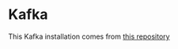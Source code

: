 # Kafka

This Kafka installation comes from [this repository](https://github.com/conduktor/kafka-stack-docker-compose)